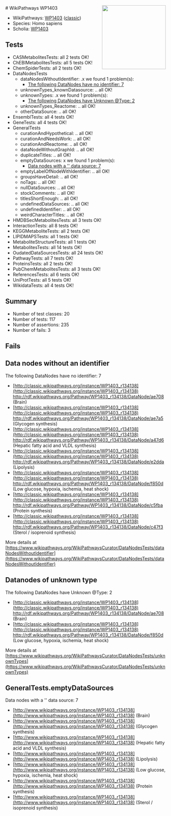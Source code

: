<img style="float: right; width: 200px" src="https://upload.wikimedia.org/wikipedia/commons/thumb/8/83/Wplogo_with_text_500.png/640px-Wplogo_with_text_500.png" />
# WikiPathways WP1403

* WikiPathways: [WP1403](https://wikipathways.org/pathways/WP1403) ([classic](https://classic.wikipathways.org/instance/WP1403))
* Species: Homo sapiens
* Scholia: [WP1403](https://scholia.toolforge.org/wikipathways/WP1403)
## Tests
* CASMetabolitesTests: all 2 tests OK!
* ChEBIMetabolitesTests: all 5 tests OK!
* ChemSpiderTests: all 2 tests OK!
* DataNodesTests
    * dataNodesWithoutIdentifier: .x we found 1 problem(s):
        * [The following DataNodes have no identifier: 7](#d2d32fa6)
    * unknownTypes_knownDatasource: .. all OK!
    * unknownTypes: .x we found 1 problem(s):
        * [The following DataNodes have Unknown @Type: 2](#839973e0)
    * unknownTypes_Reactome: .. all OK!
    * otherDataSource: .. all OK!
* EnsemblTests: all 4 tests OK!
* GeneTests: all 4 tests OK!
* GeneralTests
    * curationAndHypothetical: .. all OK!
    * curationAndNeedsWork: .. all OK!
    * curationAndReactome: .. all OK!
    * dataNodeWithoutGraphId: .. all OK!
    * duplicateTitles: .. all OK!
    * emptyDataSources: x we found 1 problem(s):
        * [Data nodes with a '' data source: 7](#3d121fd2)
    * emptyLabelOfNodeWithIdentifier: .. all OK!
    * groupsHaveDetail: .. all OK!
    * noTags: .. all OK!
    * nullDataSources: .. all OK!
    * stockComments: .. all OK!
    * titlesShortEnough: .. all OK!
    * undefinedDataSources: .. all OK!
    * undefinedIdentifier: .. all OK!
    * weirdCharacterTitles: .. all OK!
* HMDBSecMetabolitesTests: all 3 tests OK!
* InteractionTests: all 8 tests OK!
* KEGGMetaboliteTests: all 2 tests OK!
* LIPIDMAPSTests: all 1 tests OK!
* MetaboliteStructureTests: all 1 tests OK!
* MetabolitesTests: all 14 tests OK!
* OudatedDataSourcesTests: all 24 tests OK!
* PathwayTests: all 7 tests OK!
* ProteinsTests: all 2 tests OK!
* PubChemMetabolitesTests: all 3 tests OK!
* ReferencesTests: all 6 tests OK!
* UniProtTests: all 5 tests OK!
* WikidataTests: all 4 tests OK!


## Summary

* Number of test classes: 20
* Number of tests: 117
* Number of assertions: 235
* Number of fails: 3

## Fails

<a name="d2d32fa6" />

## Data nodes without an identifier

The following DataNodes have no identifier: 7

* [http://classic.wikipathways.org/instance/WP1403_r134138](http://classic.wikipathways.org/instance/WP1403_r134138) http://rdf.wikipathways.org/Pathway/WP1403_r134138/DataNode/ae708 (Brain)
* [http://classic.wikipathways.org/instance/WP1403_r134138](http://classic.wikipathways.org/instance/WP1403_r134138) http://rdf.wikipathways.org/Pathway/WP1403_r134138/DataNode/ae7a5 (Glycogen synthesis)
* [http://classic.wikipathways.org/instance/WP1403_r134138](http://classic.wikipathways.org/instance/WP1403_r134138) http://rdf.wikipathways.org/Pathway/WP1403_r134138/DataNode/a47d6 (Hepatic fatty acid
and VLDL synthesis)
* [http://classic.wikipathways.org/instance/WP1403_r134138](http://classic.wikipathways.org/instance/WP1403_r134138) http://rdf.wikipathways.org/Pathway/WP1403_r134138/DataNode/e2dda (Lipolysis)
* [http://classic.wikipathways.org/instance/WP1403_r134138](http://classic.wikipathways.org/instance/WP1403_r134138) http://rdf.wikipathways.org/Pathway/WP1403_r134138/DataNode/f850d (Low glucose,
hypoxia, ischemia,
heat shock)
* [http://classic.wikipathways.org/instance/WP1403_r134138](http://classic.wikipathways.org/instance/WP1403_r134138) http://rdf.wikipathways.org/Pathway/WP1403_r134138/DataNode/c5fba (Protein synthesis)
* [http://classic.wikipathways.org/instance/WP1403_r134138](http://classic.wikipathways.org/instance/WP1403_r134138) http://rdf.wikipathways.org/Pathway/WP1403_r134138/DataNode/c47f3 (Sterol / isoprenoid
synthesis)


More details at [https://www.wikipathways.org/WikiPathwaysCurator/DataNodesTests/dataNodesWithoutIdentifier](https://www.wikipathways.org/WikiPathwaysCurator/DataNodesTests/dataNodesWithoutIdentifier)

<a name="839973e0" />

## Datanodes of unknown type

The following DataNodes have Unknown @Type: 2

* [http://classic.wikipathways.org/instance/WP1403_r134138](http://classic.wikipathways.org/instance/WP1403_r134138) http://rdf.wikipathways.org/Pathway/WP1403_r134138/DataNode/ae708 (Brain)
* [http://classic.wikipathways.org/instance/WP1403_r134138](http://classic.wikipathways.org/instance/WP1403_r134138) http://rdf.wikipathways.org/Pathway/WP1403_r134138/DataNode/f850d (Low glucose,
hypoxia, ischemia,
heat shock)


More details at [https://www.wikipathways.org/WikiPathwaysCurator/DataNodesTests/unknownTypes](https://www.wikipathways.org/WikiPathwaysCurator/DataNodesTests/unknownTypes)

<a name="3d121fd2" />

## GeneralTests.emptyDataSources

Data nodes with a '' data source: 7

* [http://www.wikipathways.org/instance/WP1403_r134138](http://www.wikipathways.org/instance/WP1403_r134138) (Brain)
* [http://www.wikipathways.org/instance/WP1403_r134138](http://www.wikipathways.org/instance/WP1403_r134138) (Glycogen synthesis)
* [http://www.wikipathways.org/instance/WP1403_r134138](http://www.wikipathways.org/instance/WP1403_r134138) (Hepatic fatty acid
and VLDL synthesis)
* [http://www.wikipathways.org/instance/WP1403_r134138](http://www.wikipathways.org/instance/WP1403_r134138) (Lipolysis)
* [http://www.wikipathways.org/instance/WP1403_r134138](http://www.wikipathways.org/instance/WP1403_r134138) (Low glucose,
hypoxia, ischemia,
heat shock)
* [http://www.wikipathways.org/instance/WP1403_r134138](http://www.wikipathways.org/instance/WP1403_r134138) (Protein synthesis)
* [http://www.wikipathways.org/instance/WP1403_r134138](http://www.wikipathways.org/instance/WP1403_r134138) (Sterol / isoprenoid
synthesis)


